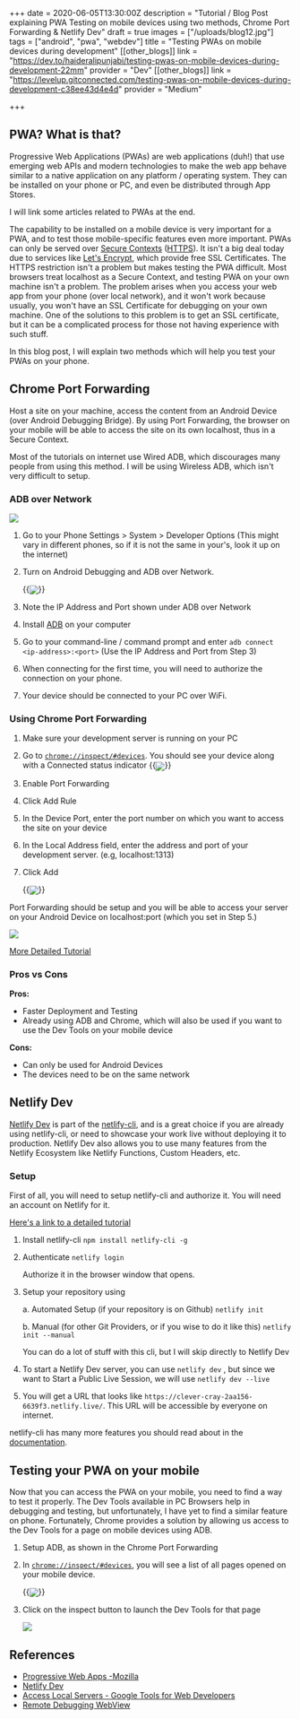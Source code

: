 +++
date = 2020-06-05T13:30:00Z
description = "Tutorial / Blog Post explaining PWA Testing on mobile devices using two methods, Chrome Port Forwarding & Netlify Dev"
draft = true
images = ["/uploads/blog12.jpg"]
tags = ["android", "pwa", "webdev"]
title = "Testing PWAs on mobile devices during development"
[[other_blogs]]
link = "https://dev.to/haideralipunjabi/testing-pwas-on-mobile-devices-during-development-22mm"
provider = "Dev"
[[other_blogs]]
link = "https://levelup.gitconnected.com/testing-pwas-on-mobile-devices-during-development-c38ee43d4e4d"
provider = "Medium"

+++
## PWA? What is that?

Progressive Web Applications (PWAs) are web applications (duh!) that use emerging web APIs and modern technologies to make the web app behave similar to a native application on any platform / operating system. They can be installed on your phone or PC, and even be distributed through App Stores.

I will link some articles related to PWAs at the end.

The capability to be installed on a mobile device is very important for a PWA, and to test those mobile-specific features even more important. PWAs can only be served over [Secure Contexts](https://developer.mozilla.org/en-US/docs/Web/Security/Secure_Contexts) ([HTTPS](https://developer.mozilla.org/en-US/docs/Glossary/HTTPS)). It isn't a big deal today due to services like [Let's Encrypt](https://letsencrypt.org/), which provide free SSL Certificates. The HTTPS restriction isn't a problem but makes testing the PWA difficult. Most browsers treat localhost as a Secure Context, and testing PWA on your own machine isn't a problem. The problem arises when you access your web app from your phone (over local network), and it won't work because usually, you won't have an SSL Certificate for debugging on your own machine. One of the solutions to this problem is to get an SSL certificate, but it can be a complicated process for those not having experience with such stuff.

In this blog post, I will explain two methods which will help you test your PWAs on your phone.

## Chrome Port Forwarding

Host a site on your machine, access the content from an Android Device (over Android Debugging Bridge). By using Port Forwarding, the browser on your mobile will be able to access the site on its own localhost, thus in a Secure Context.

Most of the tutorials on internet use Wired ADB, which discourages many people from using this method. I will be using Wireless ADB, which isn't very difficult to setup.

### ADB over Network

![](/uploads/screenshot_20200605-114625_settings-2.png)

1. Go to your Phone Settings > System > Developer Options (This might vary in different phones, so if it is not the same in your's, look it up on the internet)
2. Turn on Android Debugging and ADB over Network.

   {{<image src="/uploads/screenshot_20200605-114625_settings-2.png" class="image-resp" align="center">}}
  
3. Note the IP Address and Port shown under ADB over Network
4. Install [ADB]() on your computer
5. Go to your command-line / command prompt and enter `adb connect <ip-address>:<port>` (Use the IP Address and Port from Step 3)
6. When connecting for the first time, you will need to authorize the connection on your phone.
7. Your device should be connected to your PC over WiFi.

### Using Chrome Port Forwarding

1. Make sure your development server is running on your PC
2. Go to [`chrome://inspect/#devices`](chrome://inspect/#devices). You should see your device along with a Connected status indicator
   {{<image src="/uploads/maim-1591337796.png" class="image-resp" align="center">}}
3. Enable Port Forwarding
4. Click Add Rule
5. In the Device Port, enter the port number on which you want to access the site on your device
6. In the Local Address field, enter the address and port of your development server. (e.g, localhost:1313)
7. Click Add

   {{<image src="/uploads/maim-1591337806.png" class="image-resp" align="center">}}

Port Forwarding should be setup and you will be able to access your server on your Android Device on localhost:port (which you set in Step 5.)

![](/uploads/maim-1591337806.png)

[More Detailed Tutorial](https://developers.google.com/web/tools/chrome-devtools/remote-debugging/local-server)

### Pros vs Cons

**Pros:**

* Faster Deployment and Testing
* Already using ADB and Chrome, which will also be used if you want to use the Dev Tools on your mobile device

**Cons:**

* Can only be used for Android Devices
* The devices need to be on the same network

## Netlify Dev

[Netlify Dev](https://www.netlify.com/products/dev/) is part of the [netlify-cli](https://docs.netlify.com/cli/get-started), and is a great choice if you are already using netlify-cli, or need to showcase your work live without deploying it to production. Netlify Dev also allows you to use many features from the Netlify Ecosystem like Netlify Functions, Custom Headers, etc.

### Setup

First of all, you will need to setup netlify-cli and authorize it. You will need an account on Netlify for it.

[Here's a link to a detailed tutorial]()

1. Install netlify-cli
   `npm install netlify-cli -g`
2. Authenticate
   `netlify login`

   Authorize it in the browser window that opens.
3. Setup your repository using

   a. Automated Setup (if your repository is on Github)
   `netlify init`

   b. Manual (for other Git Providers, or if you wise to do it like this)
   `netlify init --manual`

   You can do a lot of stuff with this cli, but I will skip directly to Netlify Dev
4. To start a Netlify Dev server, you can use `netlify dev` , but since we want to Start a Public Live Session, we will use
   `netlify dev --live`
5. You will get a URL that looks like `https://clever-cray-2aa156-6639f3.netlify.live/`. This URL will be accessible by everyone on internet.

netlify-cli has many more features you should read about in the [documentation](https://docs.netlify.com/cli/get-started/#netlify-dev).

## Testing your PWA on your mobile

Now that you can access the PWA on your mobile, you need to find a way to test it properly. The Dev Tools available in PC Browsers help in debugging and testing, but unfortunately, I have yet to find a similar feature on phone. Fortunately, Chrome provides a solution by allowing us access to the Dev Tools for a page on mobile devices using ADB.

1. Setup ADB, as shown in the Chrome Port Forwarding
2. In [`chrome://inspect/#devices`](chrome://inspect/#devices), you will see a list of all pages opened on your mobile device.

   {{<image src="/uploads/maim-1591337816.png" class="image-resp" align="center">}}
3. Click on the inspect button to launch the Dev Tools for that page

   ![](/uploads/maim-1591337816.png)

## References

* [Progressive Web Apps -Mozilla]()
* [Netlify Dev](https://www.netlify.com/products/dev/)
* [Access Local Servers - Google Tools for Web Developers](https://developers.google.com/web/tools/chrome-devtools/remote-debugging/local-server)
* [Remote Debugging WebView](https://developers.google.com/web/tools/chrome-devtools/remote-debugging/webviews)
